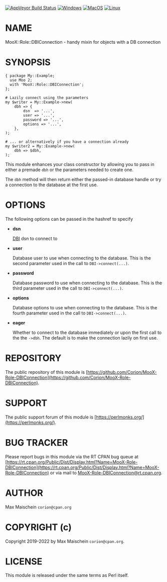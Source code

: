 
[![AppVeyor Build Status](https://ci.appveyor.com/api/projects/status/github/Corion/MooX-Role-DBIConnection?branch=master&svg=true)](https://ci.appveyor.com/project/Corion/MooX-Role-DBIConnection)
[![Windows](https://github.com/Corion/MooX-Role-DBIConnection/workflows/windows/badge.svg)](https://github.com/Corion/MooX-Role-DBIConnection/actions?query=workflow%3Awindows)
[![MacOS](https://github.com/Corion/MooX-Role-DBIConnection/workflows/macos/badge.svg)](https://github.com/Corion/MooX-Role-DBIConnection/actions?query=workflow%3Amacos)
[![Linux](https://github.com/Corion/MooX-Role-DBIConnection/workflows/linux/badge.svg)](https://github.com/Corion/MooX-Role-DBIConnection/actions?query=workflow%3Alinux)

# NAME

MooX::Role::DBIConnection - handy mixin for objects with a DB connection

# SYNOPSIS

    { package My::Example;
      use Moo 2;
      with 'MooX::Role::DBIConnection';
    };

    # Lazily connect using the parameters
    my $writer = My::Example->new(
        dbh => {
            dsn  => '...',
            user => '...',
            password => '...',
            options => '...',
        },
    );

    # ... or alternatively if you have a connection already
    my $writer2 = My::Example->new(
        dbh => $dbh,
    );

This module enhances your class constructor by allowing you to pass in either
a premade `dbh` or the parameters needed to create one.

The `dbh` method will then return either the passed-in database handle or
try a connection to the database at the first use.

# OPTIONS

The following options can be passed in the hashref to specify

- **dsn**

    [DBI](https://metacpan.org/pod/DBI) dsn to connect to

- **user**

    Database user to use when connecting to the database. This is the second
    parameter used in the call to `DBI->connect(...)`.

- **password**

    Database password to use when connecting to the database. This is the third
    parameter used in the call to `DBI->connect(...)`.

- **options**

    Database options to use when connecting to the database. This is the fourth
    parameter used in the call to `DBI->connect(...)`.

- **eager**

    Whether to connect to the database immediately or upon the first call to the
    the `->dbh`. The default is to make the connection lazily on first use.

# REPOSITORY

The public repository of this module is
[https://github.com/Corion/MooX-Role-DBIConnection](https://github.com/Corion/MooX-Role-DBIConnection).

# SUPPORT

The public support forum of this module is [https://perlmonks.org/](https://perlmonks.org/).

# BUG TRACKER

Please report bugs in this module via the RT CPAN bug queue at
[https://rt.cpan.org/Public/Dist/Display.html?Name=MooX-Role-DBIConnection](https://rt.cpan.org/Public/Dist/Display.html?Name=MooX-Role-DBIConnection)
or via mail to [MooX-Role-DBIConnection@rt.cpan.org](mailto:MooX-Role-DBIConnection@rt.cpan.org).

# AUTHOR

Max Maischein `corion@cpan.org`

# COPYRIGHT (c)

Copyright 2019-2022 by Max Maischein `corion@cpan.org`.

# LICENSE

This module is released under the same terms as Perl itself.

